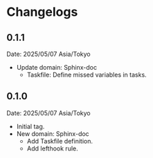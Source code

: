 # Changelogs

## 0.1.1

Date: 2025/05/07 Asia/Tokyo

- Update domain: Sphinx-doc
  - Taskfile: Define missed variables in tasks.

## 0.1.0

Date: 2025/05/07 Asia/Tokyo

- Initial tag.
- New domain: Sphinx-doc
  - Add Taskfile definition.
  - Add lefthook rule.
